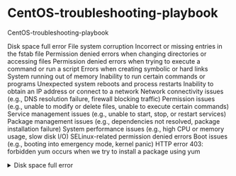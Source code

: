 # CentOS-troubleshooting-playbook
CentOS-troubleshooting-playbook


Disk space full error
File system corruption
Incorrect or missing entries in the fstab file
Permission denied errors when changing directories or accessing files
Permission denied errors when trying to execute a command or run a script
Errors when creating symbolic or hard links
System running out of memory
Inability to run certain commands or programs
Unexpected system reboots and process restarts
Inability to obtain an IP address or connect to a network
Network connectivity issues (e.g., DNS resolution failure, firewall blocking traffic)
Permission issues (e.g., unable to modify or delete files, unable to execute certain commands)
Service management issues (e.g., unable to start, stop, or restart services)
Package management issues (e.g., dependencies not resolved, package installation failure)
System performance issues (e.g., high CPU or memory usage, slow disk I/O)
SELinux-related permission denied errors
Boot issues (e.g., booting into emergency mode, kernel panic)
HTTP error 403: forbidden yum occurs when we try to install a package using yum

<details>
<summary>Disk space full error</summary>

## Introduction
When the disk space on your CentOS system is full, you may encounter errors when trying to write to or access files on the disk. This can cause your system to slow down or even crash, and it can also prevent you from installing or updating software packages.

In this guide, we'll show you how to identify when your disk space is running low, and how to free up disk space so that your system can function properly.

## Identifying the Problem
The first step in troubleshooting disk space issues is to identify whether this is the cause of the problem you're encountering. Here are some common signs that your disk space is running low:

- You receive error messages indicating that there is no space left on the disk.
- Your system runs slowly or freezes up, especially when trying to access or write to files.
- You're unable to install or update software packages due to insufficient disk space.

To check the available disk space on your CentOS system, you can use the df command:

```
df -h
``` 

This will display the disk usage information for all mounted file systems, including the amount of free space available.

If the output shows that your disk is almost full or completely full, you'll need to free up some space in order to resolve the issue.


## Freeing Up Disk Space
There are several ways to free up disk space on a CentOS system. Here are some common methods:

### 1. Clean up log files
Log files can take up a lot of disk space over time, especially if they're not rotated or deleted regularly. You can use the logrotate command to manage log files on your system:

```
sudo logrotate -f /etc/logrotate.conf
```
This will force logrotate to run and clean up any old log files.

### 2. Delete temporary files
Temporary files can also consume a lot of disk space. You can use the tmpwatch command to automatically delete files in the system's temporary directories that are older than a certain number of days:

```
sudo tmpwatch 7 /tmp
sudo tmpwatch 7 /var/tmp
```
This will remove any files in the /tmp and /var/tmp directories that are more than 7 days old.

### 3. Uninstall unused software and other big files
Uninstalling software that you no longer need can also free up disk space. You can use the yum package manager to remove packages that you no longer need:

```
sudo yum remove package-name
```
Replace package-name with the name of the package that you want to remove.

You can also use these commands to find big files and remove them if it is possible
```
find / -mount -size +8096 -ls
find / -mount -name core -ls
du -sh /* (repeat for subsequent dirs on /)
```

### 4. Clear the YUM cache
The yum package manager caches downloaded packages in order to speed up future installations. However, this cache can consume a significant amount of disk space over time. You can clear the YUM cache by running the following command:

```
sudo yum clean all
```
### 5. Resize the disk partition
If none of the above methods work or if you need more space than you can free up, you can resize the disk partition to increase its capacity. However, this process can be risky and should only be attempted by experienced users.

### Conclusion
By following the above steps, you should be able to free up disk space on your CentOS system and resolve any disk space-related issues that you may encounter. If you continue to experience issues after trying these steps, it's recommended to seek help from a qualified Linux administrator.
<details>
<summary>File system corruption</summary>

## Introduction
File system corruption can occur on your CentOS system due to various reasons such as power failure, hardware issues, software bugs, or even malware attacks. This can cause data loss or make it difficult to access files and directories on the file system. In this guide, we will go through the steps to troubleshoot and resolve file system corruption issues on CentOS.

## Understanding the Issue
When your file system is corrupt, you may encounter one or more of the following symptoms:

- Unable to access files or directories on the file system
- Unexpected system crashes or hangs
- Applications or services failing to start or behaving abnormally
- Unusually slow performance or disk activity
- Error messages indicating file system corruption or integrity issues
- If you notice any of these symptoms, there's a good chance that your file system is corrupt and needs to be fixed.

## Troubleshooting Steps
Here are the steps you can follow to troubleshoot and fix file system corruption issues on CentOS:

### 1. Check Disk Space
Before you begin, make sure that your disk has enough free space. A full disk can cause file system corruption, so ensure that you have enough free space to work with.

You can check the disk usage on your system by running the following command:

```
df -h
```

This will show you the disk usage in human-readable format. Look for any file system that has a high usage percentage or is at 100% capacity. If you find any such file system, you may need to delete unnecessary files or expand the file system to free up space.

### 2. Run File System Check
Next, you can run a file system check to detect and repair any file system errors. CentOS uses the fsck utility for file system checks.

To run a file system check on your root file system, boot your system into recovery mode and select the option to run a file system check. Alternatively, you can run the following command to check the file system when the system is running:

```
sudo fsck -f /dev/sdaX
```
Replace /dev/sdaX with the device file of the file system you want to check. This will run a file system check and attempt to fix any errors it finds.

### 3. Restore from Backup
If the file system check doesn't resolve the issue, and you have a backup of your system, you can restore the file system from the backup. This will help you recover your data and get your system up and running again.

### 4. Reinstall the Operating System
If none of the above steps work, and you don't have a backup, you may need to reinstall the operating system. This will wipe your system and install a fresh copy of CentOS. Remember to backup your data before proceeding with a reinstallation.

### Conclusion
File system corruption can cause data loss and system instability, but following the steps in this guide can help you troubleshoot and fix the issue on your CentOS system. Remember to regularly backup your data to avoid losing important files in case of any future file system corruption issues.
<details>
<summary>Incorrect or missing entries in the fstab file</summary>


</details>


<details>
<summary>Permission denied errors when changing directories or accessing files</summary>


</details>


<details>
<summary>Permission denied errors when trying to execute a command or run a script</summary>


</details>
<details>
<summary>Errors when creating symbolic or hard links</summary>

</details>
<details>
<summary>System running out of memory</summary>

</details>

<details>
<summary>Inability to run certain commands or programs</summary>

</details>

<details>
<summary>Unexpected system reboots and process restarts</summary>

</details>
<details>
<summary>Inability to obtain an IP address or connect to a network</summary>

</details>

<details>
<summary>Network connectivity issues (e.g., DNS resolution failure, firewall blocking traffic)</summary>

</details>

<details>
<summary>Permission issues (e.g., unable to modify or delete files, unable to execute certain commands)</summary>

</details>

<details>
<summary>Service management issues (e.g., unable to start, stop, or restart services)</summary>

</details>

<details>
<summary>Package management issues (e.g., dependencies not resolved, package installation failure)</summary>

</details>

<details>
<summary>System performance issues (e.g., high CPU or memory usage, slow disk I/O)</summary>

</details>

<details>
<summary>SELinux-related permission denied errors</summary>


<details>
<summary>Boot issues (e.g., booting into emergency mode, kernel panic)</summary>



<details>
<summary>HTTP error 403: forbidden yum occurs when we try to install a package using yum</summary>

</details>
